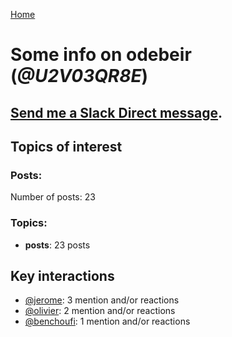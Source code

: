 [Home](https://kelu124.github.io/echommunity/)

# Some info on __odebeir__ (_@U2V03QR8E_)


## [Send me a Slack Direct message](https://echopen.slack.com/messages/@odebeir/).

## Topics of interest

### Posts: 

Number of posts: 23

### Topics:

* __posts__: 23 posts

## Key interactions 

* [@jerome](./U07UEJC2H.md): 3 mention and/or reactions
* [@olivier](./U04DFTZ7D.md): 2 mention and/or reactions
* [@benchoufi](./U0B47KC3S.md): 1 mention and/or reactions
